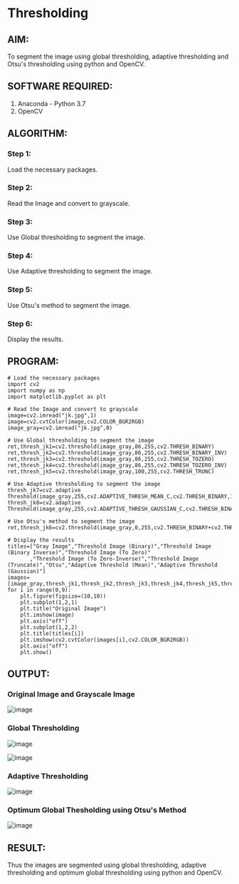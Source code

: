 # Thresholding
## AIM:
To segment the image using global thresholding, adaptive thresholding and Otsu's thresholding using python and OpenCV.

## SOFTWARE REQUIRED:
1. Anaconda - Python 3.7
2. OpenCV

## ALGORITHM:

### Step 1:
Load the necessary packages.

### Step 2:
Read the Image and convert to grayscale.

### Step 3:
Use Global thresholding to segment the image.

### Step 4:
Use Adaptive thresholding to segment the image.

### Step 5:
Use Otsu's method to segment the image.

### Step 6:
Display the results.

## PROGRAM:
```
# Load the necessary packages
import cv2
import numpy as np
import matplotlib.pyplot as plt

# Read the Image and convert to grayscale
image=cv2.imread("jk.jpg",1)
image=cv2.cvtColor(image,cv2.COLOR_BGR2RGB)
image_gray=cv2.imread("jk.jpg",0)

# Use Global thresholding to segment the image
ret,thresh_jk1=cv2.threshold(image_gray,86,255,cv2.THRESH_BINARY)
ret,thresh_jk2=cv2.threshold(image_gray,86,255,cv2.THRESH_BINARY_INV)
ret,thresh_jk3=cv2.threshold(image_gray,86,255,cv2.THRESH_TOZERO)
ret,thresh_jk4=cv2.threshold(image_gray,86,255,cv2.THRESH_TOZERO_INV)
ret,thresh_jk5=cv2.threshold(image_gray,100,255,cv2.THRESH_TRUNC)

# Use Adaptive thresholding to segment the image
thresh_jk7=cv2.adaptive Threshold(image_gray,255,cv2.ADAPTIVE_THRESH_MEAN_C,cv2.THRESH_BINARY,11,2)
thresh_jk8=cv2.adaptive Threshold(image_gray,255,cv2.ADAPTIVE_THRESH_GAUSSIAN_C,cv2.THRESH_BINARY,11,2)

# Use Otsu's method to segment the image 
ret,thresh_jk6=cv2.threshold(image_gray,0,255,cv2.THRESH_BINARY+cv2.THRESH_OTSU)

# Display the results
titles=["Gray Image","Threshold Image (Binary)","Threshold Image (Binary Inverse)","Threshold Image (To Zero)"
       ,"Threshold Image (To Zero-Inverse)","Threshold Image (Truncate)","Otsu","Adaptive Threshold (Mean)","Adaptive Threshold (Gaussian)"]
images=[image_gray,thresh_jk1,thresh_jk2,thresh_jk3,thresh_jk4,thresh_jk5,thresh_jk6,thresh_jk7,thresh_jk8]
for i in range(0,9):
    plt.figure(figsize=(10,10))
    plt.subplot(1,2,1)
    plt.title("Original Image")
    plt.imshow(image)
    plt.axis("off")
    plt.subplot(1,2,2)
    plt.title(titles[i])
    plt.imshow(cv2.cvtColor(images[i],cv2.COLOR_BGR2RGB))
    plt.axis("off")
    plt.show()
```
## OUTPUT:

### Original Image and Grayscale Image

![image](https://user-images.githubusercontent.com/75235813/169637257-c5aca6f8-7ffb-432c-a3ef-b74968a846a8.png)


### Global Thresholding

![image](https://user-images.githubusercontent.com/75235813/169637287-884fed0b-b511-476a-8e8a-0a58e8b27b36.png)

![image](https://user-images.githubusercontent.com/75235813/169637297-e3bd0f68-3625-46c6-88ec-f493869661ad.png)

### Adaptive Thresholding

![image](https://user-images.githubusercontent.com/75235813/169637314-d2183b65-4f2a-4bcf-afd5-783e900d0e37.png)


### Optimum Global Thesholding using Otsu's Method

![image](https://user-images.githubusercontent.com/75235813/169637331-2802e538-f0f6-4785-8d36-481012e29036.png)


## RESULT:
Thus the images are segmented using global thresholding, adaptive thresholding and optimum global thresholding using python and OpenCV.
